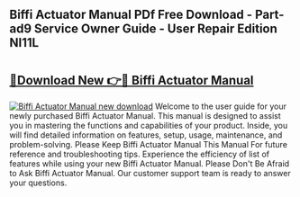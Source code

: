 ## Biffi Actuator Manual PDf Free Download - Part-ad9 Service Owner Guide - User Repair Edition NI11L

# <h2><a href="http://cf16838.oget.top/?id=Biffi+Actuator+Manual">🔗Download New 👉🔴 Biffi Actuator Manual</a></h2>

[![Biffi Actuator Manual new download](https://i.imgur.com/5g1atiW.png)](http://cf16838.oget.top/?id=Biffi+Actuator+Manual)
Welcome to the user guide for your newly purchased Biffi Actuator Manual. This manual is designed to assist you in mastering the functions and capabilities of your product. Inside, you will find detailed information on features, setup, usage, maintenance, and problem-solving. Please Keep Biffi Actuator Manual This Manual For future reference and troubleshooting tips. Experience the efficiency of list of features while using your new Biffi Actuator Manual. Please Don't Be Afraid to Ask Biffi Actuator Manual. Our customer support team is ready to answer your questions.

